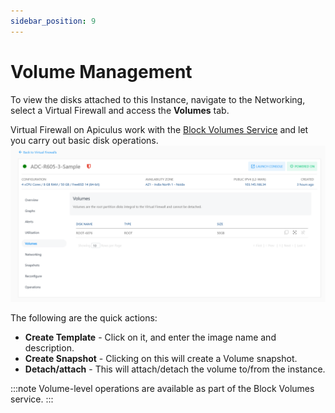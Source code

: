 ```yaml
---
sidebar_position: 9
---
```

# Volume Management

To view the disks attached to this Instance, navigate to the Networking, select a Virtual Firewall and access the **Volumes** tab.

Virtual Firewall on Apiculus work with the [Block Volumes Service](/docs/Subscribers/Storage/BlockVolumes/AboutBlockVolumes) and let you carry out basic disk operations.
![Volume Management](img/VolumeManagement.png)

The following are the quick actions:

- **Create Template** - Click on it, and enter the image name and description.
- **Create Snapshot** - Clicking on this will create a Volume snapshot.
- **Detach/attach** - This will attach/detach the volume to/from the instance.

:::note
Volume-level operations are available as part of the Block Volumes service.
:::



